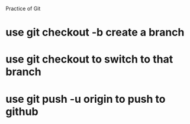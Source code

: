 Practice of Git

# use git checkout -b <new-branch-name> create a branch

# use git checkout <new-branch-name> to switch to that branch

# use git push -u origin <new-branch-name> to push to github
